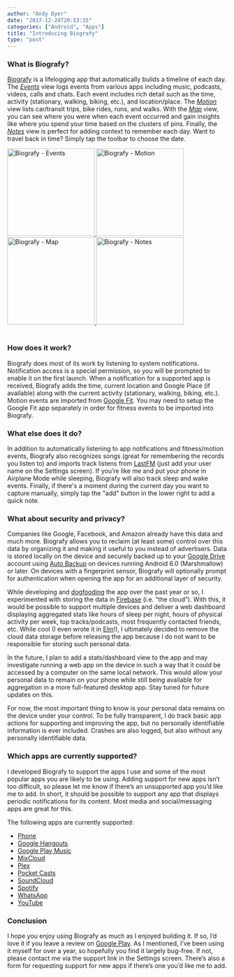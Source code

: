 ```yaml
---
author: "Andy Dyer"
date: "2017-12-24T20:53:35"
categories: ["Android", "Apps"]
title: "Introducing Biografy"
type: "post"
---
```


### What is Biografy?

[Biografy](https://play.google.com/store/apps/details?id=com.dandydev.biografy) is a lifelogging app that automatically builds a timeline of each day. The [_Events_](/images/biografy/events.png) view logs events from various apps including music, podcasts, videos, calls and chats. Each event includes rich detail such as the time, activity (stationary, walking, biking, etc.), and location/place. The [_Motion_](/images/biografy/motion.png) view lists car/transit trips, bike rides, runs, and walks. With the [_Map_](/images/biografy/map.png) view, you can see where you were when each event occurred and gain insights like where you spend your time based on the clusters of pins. Finally, the [_Notes_](/images/biografy/notes.png) view is perfect for adding context to remember each day. Want to travel back in time? Simply tap the toolbar to choose the date.

<div style="display: flex; flex-wrap: wrap;">
    <div style="flex: 100%; max-width: 100%;">
        <a href="/images/biografy/events.png" target="_blank">
            <img src="/images/biografy/events.png" alt="Biografy - Events" style="width: 200px" />
        </a>
        <a href="/images/biografy/motion.png" target="_blank">
            <img src="/images/biografy/motion.png" alt="Biografy - Motion" style="width: 200px" />
        </a>
        <a href="/images/biografy/map.png" target="_blank">
            <img src="/images/biografy/map.png" alt="Biografy - Map" style="width: 200px" />
        </a>
        <a href="/images/biografy/notes.png" target="_blank">
            <img src="/images/biografy/notes.png" alt="Biografy - Notes" style="width: 200px" />
        </a>
    </div>
</div>
<br/>

### How does it work?

Biografy does most of its work by listening to system notifications. Notification access is a special permission, so you will be prompted to enable it on the first launch. When a notification for a supported app is received, Biografy adds the time, current location and Google Place (if available) along with the current activity (stationary, walking, biking, etc.). Motion events are imported from [Google Fit](https://www.google.com/fit/). You may need to setup the Google Fit app separately in order for fitness events to be imported into Biografy.

### What else does it do?

In addition to automatically listening to app notifications and fitness/motion events, Biografy also recognizes songs (great for remembering the records you listen to) and imports track listens from [LastFM](http://last.fm/) (just add your user name on the Settings screen). If you’re like me and put your phone in Airplane Mode while sleeping, Biografy will also track sleep and wake events. Finally, if there's a moment during the current day you want to capture manually, simply tap the "add" button in the lower right to add a quick note.

### What about security and privacy?

Companies like Google, Facebook, and Amazon already have this data and much more. Biografy allows you to reclaim (at least some) control over this data by organizing it and making it useful to you instead of advertisers. Data is stored locally on the device and securely backed up to your [Google Drive](https://drive.google.com/drive/my-drive) account using [Auto Backup](https://developer.android.com/guide/topics/data/autobackup.html) on devices running Android 6.0 (Marshmallow) or later. On devices with a fingerprint sensor, Biografy will optionally prompt for authentication when opening the app for an additional layer of security.

While developing and [dogfooding](https://en.wikipedia.org/wiki/Eating_your_own_dog_food) the app over the past year or so, I experimented with storing the data in [Firebase](https://firebase.google.com/) (i.e. “the cloud”). With this, it would be possible to support multiple devices and deliver a web dashboard displaying aggregated stats like hours of sleep per night, hours of physical activity per week, top tracks/podcasts, most frequently contacted friends, etc. While cool (I even wrote it in [Elm](http://elm-lang.org/)!), I ultimately decided to remove the cloud data storage before releasing the app because I do not want to be responsible for storing such personal data.

In the future, I plan to add a stats/dashboard view to the app and may investigate running a web app on the device in such a way that it could be accessed by a computer on the same local network. This would allow your personal data to remain on your phone while still being available for aggregation in a more full-featured desktop app. Stay tuned for future updates on this.

For now, the most important thing to know is your personal data remains on the device under your control. To be fully transparent, I do track basic app actions for supporting and improving the app, but no personally identifiable information is ever included. Crashes are also logged, but also without any personally identifiable data.

### Which apps are currently supported?

I developed Biografy to support the apps I use and some of the most popular apps you are likely to be using. Adding support for new apps isn’t too difficult, so please let me know if there’s an unsupported app you’d like me to add. In short, it should be possible to support any app that displays periodic notifications for its content. Most media and social/messaging apps are great for this.

The following apps are currently supported:

* [Phone](https://play.google.com/store/apps/details?id=com.google.android.dialer)
* [Google Hangouts](https://play.google.com/store/apps/details?id=com.google.android.talk)
* [Google Play Music](https://play.google.com/store/apps/details?id=com.google.android.music)
* [MixCloud](https://play.google.com/store/apps/details?id=com.mixcloud.player)
* [Plex](https://play.google.com/store/apps/details?id=com.plexapp.android)
* [Pocket Casts](https://play.google.com/store/apps/details?id=au.com.shiftyjelly.pocketcasts)
* [SoundCloud](https://play.google.com/store/apps/details?id=com.soundcloud.android)
* [Spotify](https://play.google.com/store/apps/details?id=com.spotify.music)
* [WhatsApp](https://play.google.com/store/apps/details?id=com.whatsapp)
* [YouTube](https://play.google.com/store/apps/details?id=com.google.android.youtube)

### Conclusion

I hope you enjoy using Biografy as much as I enjoyed building it. If so, I’d love it if you leave a review on [Google Play](https://play.google.com/store/apps/details?id=com.dandydev.biografy). As I mentioned, I’ve been using it myself for over a year, so hopefully you find it largely bug-free. If not, please contact me via the support link in the Settings screen. There’s also a form for requesting support for new apps if there’s one you’d like me to add.
